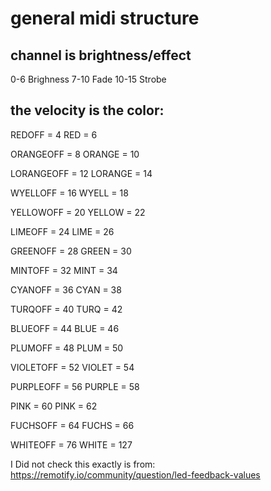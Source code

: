 # general midi structure

## channel is brightness/effect

0-6 Brighness
7-10 Fade
10-15 Strobe

## the velocity is the color: 

REDOFF = 4
RED = 6

ORANGEOFF = 8
ORANGE = 10

LORANGEOFF = 12
LORANGE = 14

WYELLOFF = 16
WYELL = 18

YELLOWOFF = 20
YELLOW = 22

LIMEOFF = 24
LIME = 26

GREENOFF = 28
GREEN = 30

MINTOFF = 32
MINT = 34

CYANOFF = 36
CYAN = 38

TURQOFF = 40
TURQ = 42

BLUEOFF = 44
BLUE = 46

PLUMOFF = 48
PLUM = 50

VIOLETOFF = 52
VIOLET = 54

PURPLEOFF = 56
PURPLE = 58

PINK = 60
PINK = 62

FUCHSOFF = 64
FUCHS = 66

WHITEOFF = 76
WHITE = 127

I Did not check this exactly is from: https://remotify.io/community/question/led-feedback-values